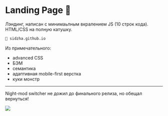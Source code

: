 # Landing Page 🍪


Лэндинг, написан c минимаьлным вкралением JS (10 строк кода). HTML/CSS на полную катушку.

```sh
🔗 sidzha.github.io
```

Из примечательного: 
+ advanced CSS
+ БЭМ
+ семантика
+ адаптивная mobile-first верстка
+ куки монстр

---

Night-mod switcher не дожил до финального релиза, но обещал вернуться!

![](https://github.com/sidzha/sidzha.github.io/blob/master/landing-switch.gif)
